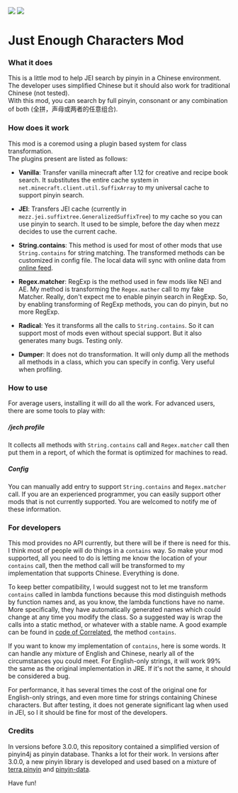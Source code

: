 [![][2]][1] 
[![][3]][1]

# Just Enough Characters Mod

### What it does

This is a little mod to help JEI search by pinyin in a Chinese environment.  
The developer uses simplified Chinese
but it should also work for traditional Chinese (not tested).  
With this mod, you can search by full pinyin, 
consonant or any combination of both (全拼，声母或两者的任意组合).

### How does it work

This mod is a coremod using a plugin based system for class transformation.  
The plugins present are listed as follows:

- __Vanilla__: Transfer vanilla minecraft after 1.12 for creative and recipe
book search. It substitutes the entire cache system in
`net.minecraft.client.util.SuffixArray` to my universal cache to support
pinyin search.

- __JEI__: Transfers JEI cache (currently in 
`mezz.jei.suffixtree.GeneralizedSuffixTree`) to my cache so you can use
pinyin to search. It used to be simple, before the day when mezz decides
to use the current cache.

- __String.contains__: This method is used for most of other mods that use
`String.contains` for string matching. The transformed methods can be
customized in config file. The local data will sync with online data from
[online feed][4].

- __Regex.matcher__: RegExp is the method used in few mods like NEI and AE.
My method is transforming the `Regex.mather` call to my fake Matcher.
Really, don't expect me to enable pinyin search in RegExp. So, by enabling
transforming of RegExp methods, you can do pinyin, but no more RegExp.

- __Radical__: Yes it transforms all the calls to `String.contains`.
So it can support most of mods even without special support. But it also
generates many bugs. Testing only.

- __Dumper__: It does not do transformation. It will only dump all the
methods all methods in a class, which you can specify in config.
Very useful when profiling.

### How to use

For average users, installing it will do all the work. For advanced
users, there are some tools to play with:

##### /jech profile

It collects all methods with `String.contains` call and `Regex.matcher` 
call then put them in a report, of which the format is optimized for
machines to read.

##### Config

You can manually add entry to support `String.contains` and `Regex.matcher`
call. If you are an experienced programmer, you can easily support other
mods that is not currently supported. You are welcomed to notify me of
these information.

### For developers

This mod provides no API currently, but there will be if there is need
for this. I think most of people will do things in a `contains` way.
So make your mod supported, all you need to do is letting me know the
location of your `contains` call, then the method call will be transformed
to my implementation that supports Chinese. Everything is done.

To keep better compatibility, I would suggest not to let me transform
`contains` called in lambda functions because this mod distinguish methods
by function names and, as you know, the lambda functions have no name.
More specifically, they have automatically generated names which could
change at any time you modify the class. So a suggested way is wrap the
calls into a static method, or whatever with a stable name. A good 
example can be found in [code of Correlated][5], the method `contains`.

If you want to know my implementation of `contains`, here is some words.
It can handle any mixture of English and Chinese, nearly all of the 
circumstances you could meet. For English-only strings, it will work 99%
the same as the original implementation in JRE. If it's not the same,
it should be considered a bug. 

For performance, it has several times the cost of the original one
for English-only strings, and even more time for strings containing
Chinese characters. But after testing, it does not generate significant
lag when used in JEI, so I it should be fine for most of the developers.

### Credits

In versions before 3.0.0, this repository contained a simplified version 
of pinyin4j as pinyin database. Thanks a lot for their work. In versions
after 3.0.0, a new pinyin library is developed and used based on a
mixture of [terra pinyin][6] and [pinyin-data][7].

Have fun!

[1]: https://minecraft.curseforge.com/projects/just-enough-characters
[2]: http://cf.way2muchnoise.eu/full_just-enough-characters_downloads.svg
[3]: http://cf.way2muchnoise.eu/versions/just-enough-characters.svg
[4]: https://github.com/Towdium/JustEnoughCharacters/blob/1.12.0/feed.json
[5]: https://github.com/elytra/Correlated/blob/1.12.1/src/main/java/com/elytradev/correlated/C28n.java
[6]: https://github.com/rime/rime-terra-pinyin
[7]: https://github.com/mozillazg/pinyin-data